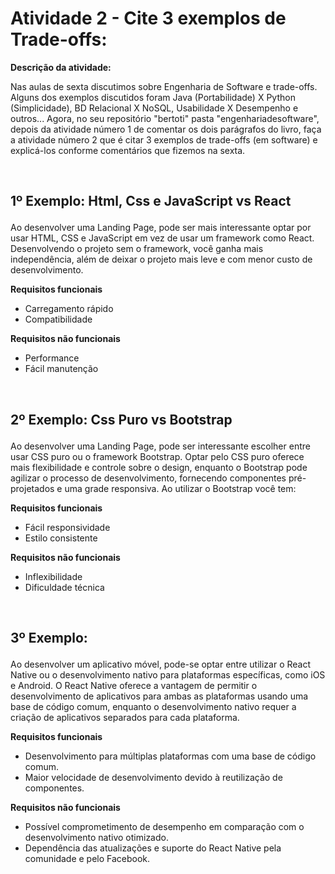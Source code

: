 # Atividade 2 - Cite 3 exemplos de Trade-offs:
<p><b>Descrição da atividade: </b></p>
<p>Nas aulas de sexta discutimos sobre Engenharia de Software e trade-offs. Alguns dos exemplos discutidos foram Java (Portabilidade) X Python (Simplicidade), BD Relacional X NoSQL, Usabilidade X Desempenho e outros...
Agora, no seu repositório "bertoti" pasta "engenhariadesoftware", depois da atividade número 1 de comentar os dois parágrafos do livro, faça a atividade número 2 que é citar 3 exemplos de trade-offs (em software) e explicá-los conforme comentários que fizemos na sexta.</p><br/>

## <p><b>1º Exemplo: Html, Css e JavaScript vs React</b></p>
<p> Ao desenvolver uma Landing Page, pode ser mais interessante optar por usar HTML, CSS e JavaScript em vez de usar um framework como React. Desenvolvendo o projeto sem o framework, você ganha mais independência, além de deixar o projeto mais leve e com menor custo de desenvolvimento.</p>
<p><b>Requisitos funcionais</b></p>
<ul>
    <li>Carregamento rápido</li>
    <li>Compatibilidade</li>
</ul>
<p><b>Requisitos não funcionais</b></p>
<ul>
    <li>Performance</li>
    <li>Fácil manutenção</li>
</ul>

</br>

## <p><b>2º Exemplo: Css Puro vs Bootstrap</b></p>
<p>
Ao desenvolver uma Landing Page, pode ser interessante escolher entre usar CSS puro ou o framework Bootstrap. Optar pelo CSS puro oferece mais flexibilidade e controle sobre o design, enquanto o Bootstrap pode agilizar o processo de desenvolvimento, fornecendo 
componentes pré-projetados e uma grade responsiva. Ao utilizar o Bootstrap você tem:</p>
<p><b>Requisitos funcionais</b></p>
<ul>
    <li>Fácil responsividade</li>
    <li>Estilo consistente</li>
</ul>
<p><b>Requisitos não funcionais</b></p>
<ul>
    <li>Inflexibilidade</li>
    <li>Dificuldade técnica</li>
</ul>

</br>

## <p><b>3º Exemplo:</b></p>
<p>Ao desenvolver um aplicativo móvel, pode-se optar entre utilizar o React Native ou o desenvolvimento nativo para plataformas específicas, como iOS e Android. O React Native oferece a vantagem de permitir o desenvolvimento de aplicativos para ambas as plataformas usando uma base de código comum, enquanto o desenvolvimento nativo requer a criação de aplicativos separados para cada plataforma.</p>
<p><b>Requisitos funcionais</b></p>
<ul>
    <li>Desenvolvimento para múltiplas plataformas com uma base de código comum.</li>
    <li>Maior velocidade de desenvolvimento devido à reutilização de componentes.</li>
</ul>
<p><b>Requisitos não funcionais</b></p>
<ul>
    <li>Possível comprometimento de desempenho em comparação com o desenvolvimento nativo otimizado.</li>
    <li>Dependência das atualizações e suporte do React Native pela comunidade e pelo Facebook.</li>
</ul>